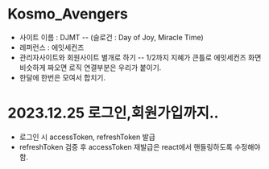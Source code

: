 # Kosmo_Avengers

- 사이트 이름 : DJMT -- (슬로건 : Day of Joy, Miracle Time)
- 레퍼런스 : 에잇세컨즈
- 관리자사이트와 회원사이트 별개로 하기 -- 1/2까지 지혜가 큰틀로 에잇세컨즈 화면 비슷하게 짜오면 로직 연결부분은 우리가 붙이기.
- 한달에 한번은 모여서 합치기.

# 2023.12.25 로그인,회원가입까지..

- 로그인 시 accessToken, refreshToken 발급
- refreshToken 검증 후 accessToken 재발급은 react에서 핸들링하도록 수정해야 함.
